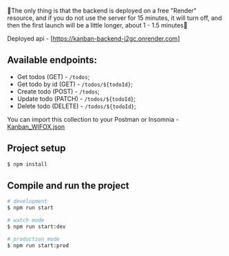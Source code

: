 🚨The only thing is that the backend is deployed on a free "Render" resource, and if you do not use the server for 15 minutes, it will turn off, and then the first launch will be a little longer, about 1 - 1.5 minutes🚨

Deployed api - [https://kanban-backend-j2gc.onrender.com]

## Available endpoints:

* Get todos (GET) - `/todos`;
* Get todo by id (GET) - `/todos/${todoId}`;
* Create todo (POST) - `/todos`;
* Update todo (PATCH) - `/todos/${todoId}`;
* Delete todo (DELETE) - `/todos/${todoId}`;

You can import this collection to your Postman or Insomnia - [Kanban_WIFOX.json](https://github.com/user-attachments/files/17591646/Kanban_WIFOX.json)

## Project setup

```bash
$ npm install
```

## Compile and run the project

```bash
# development
$ npm run start

# watch mode
$ npm run start:dev

# production mode
$ npm run start:prod
```
